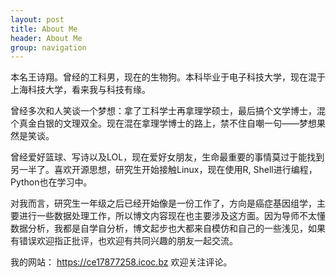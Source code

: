 ```yaml
---
layout: post
title: About Me
header: About Me
group: navigation
---
```




本名王诗翔。曾经的工科男，现在的生物狗。本科毕业于电子科技大学，现在混于上海科技大学，看来我与科技有缘。

曾经多次和人笑谈一个梦想：拿了工科学士再拿理学硕士，最后搞个文学博士，混个真金白银的文理双全。现在混在拿理学博士的路上，禁不住自嘲一句——梦想果然是笑谈。

曾经爱好篮球、写诗以及LOL，现在爱好女朋友，生命最重要的事情莫过于能找到另一半了。喜欢开源思想，研究生开始接触Linux，现在使用R, Shell进行编程，Python也在学习中。

对我而言，研究生一年级之后已经开始像是一份工作了，方向是癌症基因组学，主要进行一些数据处理工作，所以博文内容现在也主要涉及这方面。因为导师不太懂数据分析，我都是自学自分析，博文起步也大都来自模仿和自己的一些浅见，如果有错误欢迎指正批评，也欢迎有共同兴趣的朋友一起交流。

我的网站： https://ce17877258.icoc.bz 欢迎关注评论。

